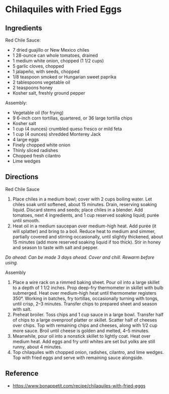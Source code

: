 # Chilaquiles with Fried Eggs

## Ingredients
Red Chile Sauce:
* 7 dried guajillo or New Mexico chiles
* 1 28-ounce can whole tomatoes, drained
* 1 medium white onion, chopped (1 1/2 cups)
* 5 garlic cloves, chopped
* 1 jalapeño, with seeds, chopped
* 1/8 teaspoon smoked or Hungarian sweet paprika
* 2 tablespoons vegetable oil
* 2 teaspoons honey
* Kosher salt, freshly ground pepper

Assembly:
* Vegetable oil (for frying)
* 9 6-inch corn tortillas, quartered, or 36 large tortilla chips
* Kosher salt
* 1 cup (4 ounces) crumbled queso fresco or mild feta
* 1 cup (4 ounces) shredded Monterey Jack
* 4 large eggs
* Finely chopped white onion
* Thinly sliced radishes
* Chopped fresh cilantro
* Lime wedges

## Directions
Red Chile Sauce
1. Place chiles in a medium bowl; cover with 2 cups boiling water. Let chiles soak until softened, about 15 minutes. Drain, reserving soaking liquid. Discard stems and seeds; place chiles in a blender. Add tomatoes, next 4 ingredients, and 1 cup reserved soaking liquid; purée until smooth.
2. Heat oil in a medium saucepan over medium-high heat. Add purée (it will splatter) and bring to a boil. Reduce heat to medium and simmer, partially covered and stirring occasionally, until slightly thickened, about 15 minutes (add more reserved soaking liquid if too thick). Stir in honey and season to taste with salt and pepper. 

*Do ahead: Can be made 3 days ahead. Cover and chill. Rewarm before using.*

Assembly
1. Place a wire rack on a rimmed baking sheet. Pour oil into a large skillet to a depth of 1 1/2 inches. Prop deep-fry thermometer in skillet with bulb submerged. Heat over medium-high heat until thermometer registers 350°. Working in batches, fry tortillas, occasionally turning with tongs, until crisp, 2–3 minutes. Transfer chips to prepared sheet and season with salt.
2. Preheat broiler. Toss chips and 1 cup sauce in a large bowl. Transfer half of chips to a large ovenproof platter or skillet. Scatter half of cheeses over chips. Top with remaining chips and cheeses, along with 1/2 cup more sauce. Broil until cheese is golden and melted, 4–5 minutes.
3. Meanwhile, pour oil into a nonstick skillet to lightly coat. Heat over medium heat. Add eggs and fry until whites are set but yolks are still runny, about 4 minutes.
4. Top chilaquiles with chopped onion, radishes, cilantro, and lime wedges. Top with fried eggs and serve with remaining sauce alongside.

## Reference
* https://www.bonappetit.com/recipe/chilaquiles-with-fried-eggs
